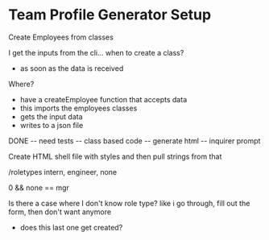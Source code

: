 # Team Profile Generator Setup

Create Employees from classes

I get the inputs from the cli... when to create a class?

- as soon as the data is received

Where?

  - have a createEmployee function that accepts data
  - this imports the employees classes
  - gets the input data
  - writes to a json file


DONE
-- need tests
-- class based code
-- generate html
-- inquirer prompt

Create HTML shell file with styles and then pull strings from that


/roletypes intern, engineer, none


0 && none == mgr

Is there a case where I don't know role type?
like i go through, fill out the form, then don't want anymore 
- does this last one get created?